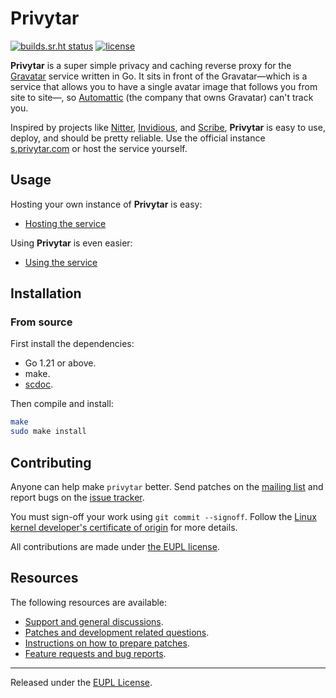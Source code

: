# Privytar

[![builds.sr.ht status](https://builds.sr.ht/~jamesponddotco/privytar.svg)](https://builds.sr.ht/~jamesponddotco/privytar?)
[![license](https://img.shields.io/badge/license-EUPL_1.2-orange)](LICENSE.md)

**Privytar** is a super simple privacy and caching reverse proxy for the
[Gravatar](https://en.gravatar.com/) service written in Go. It sits in
front of the Gravatar—which is a service that allows you to have a
single avatar image that follows you from site to site—, so
[Automattic](https://automattic.com/) (the company that owns Gravatar)
can't track you.

Inspired by projects like [Nitter](https://github.com/zedeus/nitter),
[Invidious](https://github.com/iv-org/invidious), and
[Scribe](https://sr.ht/~edwardloveall/Scribe/), **Privytar** is easy to
use, deploy, and should be pretty reliable. Use the official instance
[s.privytar.com](https://s.privytar.com) or host the service yourself.

## Usage

Hosting your own instance of **Privytar** is easy:

* [Hosting the service](doc/hosting.md)

Using **Privytar** is even easier:

* [Using the service](doc/using.md)

## Installation

### From source

First install the dependencies:

- Go 1.21 or above.
- make.
- [scdoc](https://git.sr.ht/~sircmpwn/scdoc).

Then compile and install:

```bash
make
sudo make install
```

## Contributing

Anyone can help make `privytar` better. Send patches on the [mailing
list](https://lists.sr.ht/~jamesponddotco/privytar-devel) and report
bugs on the [issue
tracker](https://todo.sr.ht/~jamesponddotco/privytar).

You must sign-off your work using `git commit --signoff`. Follow the
[Linux kernel developer's certificate of
origin](https://www.kernel.org/doc/html/latest/process/submitting-patches.html#sign-your-work-the-developer-s-certificate-of-origin)
for more details.

All contributions are made under [the EUPL license](LICENSE.md).

## Resources

The following resources are available:

- [Support and general discussions](https://lists.sr.ht/~jamesponddotco/privytar-discuss).
- [Patches and development related questions](https://lists.sr.ht/~jamesponddotco/privytar-devel).
- [Instructions on how to prepare patches](https://git-send-email.io/).
- [Feature requests and bug reports](https://todo.sr.ht/~jamesponddotco/privytar).

---

Released under the [EUPL License](LICENSE.md).
